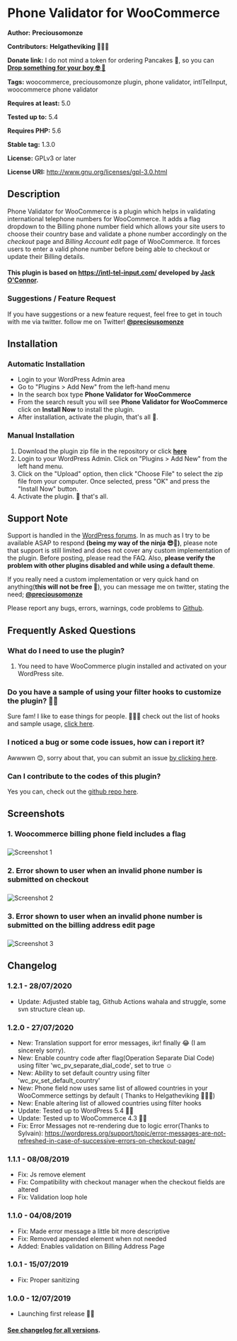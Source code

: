 # Phone Validator for WooCommerce

**Author:** __Preciousomonze__

**Contributors:** __Helgatheviking 🤾🏻‍♀️__


**Donate link:** I do not mind a token for ordering Pancakes 🥞, so you can <a href="https://rave.flutterwave.com/pay/preciousomonze" target="_blank">__Drop something for your boy 🤓 🥳__</a>

**Tags:** woocommerce, preciousomonze plugin, phone validator, intlTelInput, woocommerce phone validator

**Requires at least:** 5.0

**Tested up to:** 5.4

**Requires PHP:** 5.6

**Stable tag:** 1.3.0

**License:** GPLv3 or later

**License URI:** http://www.gnu.org/licenses/gpl-3.0.html

## Description

Phone Validator for WooCommerce is a plugin which helps in validating international telephone numbers for WooCommerce. It adds a flag dropdown to the Billing phone number field which allows your site users to choose their country base and validate a phone number accordingly on the _checkout_ page and _Billing Account edit_ page of WooCommerce. It forces users to enter a valid phone number before being able to checkout or update their Billing details.

#### This plugin is based on https://intl-tel-input.com/ developed by [Jack O'Connor](https://github.com/jackocnr/).

### Suggestions / Feature Request

If you have suggestions or a new feature request, feel free to get in touch with me via twitter. follow me on Twitter! **[@preciousomonze](https://twitter.com/preciousomonze)**


## Installation


### Automatic Installation
* 	Login to your WordPress Admin area
* 	Go to "Plugins > Add New" from the left-hand menu
* 	In the search box type __Phone Validator for WooCommerce__
*	From the search result you will see __Phone Validator for WooCommerce__ click on __Install Now__ to install the plugin.
*	After installation, activate the plugin, that's all 🤗.


### Manual Installation
1. 	Download the plugin zip file in the repository or click [__here__](https://github.com/Preciousomonze/woo-phone-validator/releases/)
2. 	Login to your WordPress Admin. Click on "Plugins > Add New" from the left hand menu.
3.  Click on the "Upload" option, then click "Choose File" to select the zip file from your computer. Once selected, press "OK" and press the "Install Now" button.
4.  Activate the plugin. 🤧 that's all.

## Support Note
Support is handled in the [WordPress forums](https://wordpress.org/support/plugin/woo-phone-validator).
In as much as I try to be available ASAP to respond **(being my way of the ninja 😎🍥)**, please note that support is still limited and does not cover any custom implementation of the plugin.
Before posting, please read the FAQ. Also, __please verify the problem with other plugins disabled and while using a default theme__.

If you really need a custom implementation or very quick hand on anything(__this will not be free 🤑__), you can message me on twitter, stating the need; **[@preciousomonze](https://twitter.com/preciousomonze)** 

Please report any bugs, errors, warnings, code problems to [Github](https://github.com/Preciousomonze/woo-phone-validator/issues).

## Frequently Asked Questions

### What do I need to use the plugin?
1.	You need to have WooCommerce plugin installed and activated on your WordPress site.

### Do you have a sample of using your filter hooks to customize the plugin? 👀🥶
Sure fam! I like to ease things for people. 💆🏽‍♂️ check out the list of hooks and sample usage, [click here](https://gist.github.com/Preciousomonze/03c54e7e0cc0e11ca709832bc757810b).

### I noticed a bug or some code issues, how can i report it?
 Awwwwn 😊, sorry about that, you can submit an issue [by clicking here](https://github.com/Preciousomonze/woo-phone-validator/issues).

### Can I contribute to the codes of this plugin? 
Yes you can, check out the [github repo here](https://github.com/Preciousomonze/woo-phone-validator/).

## Screenshots ##

### 1. Woocommerce billing phone field includes a flag
###
![Screenshot 1](https://github.com/Preciousomonze/woo-phone-validator/blob/master/assets/images/screenshot-1.PNG)

### 2. Error shown to user when an invalid phone number is submitted on checkout
###
![Screenshot 2](https://github.com/Preciousomonze/woo-phone-validator/blob/master/assets/images/screenshot-2.PNG)

### 3. Error shown to user when an invalid phone number is submitted on the billing address edit page
###
![Screenshot 3](https://github.com/Preciousomonze/woo-phone-validator/blob/master/assets/images/screenshot-3.png)


## Changelog

### 1.2.1 - 28/07/2020
* Update: Adjusted stable tag, Github Actions wahala and struggle, some svn structure clean up.
### 1.2.0 - 27/07/2020
* New: Translation support for error messages, ikr! finally 😂 (I am sincerely sorry).
* New: Enable country code after flag(Operation Separate Dial Code) using filter 'wc_pv_separate_dial_code', set to true ☺️
* New: Ability to set default country using filter 'wc_pv_set_default_country'
* New: Phone field now uses same list of allowed countries in your WooCommerce settings by default ( Thanks to Helgatheviking 🤾🏻‍♀️)
* New: Enable altering list of allowed countries using filter hooks
* Update: Tested up to WordPress 5.4 🥳🥳
* Update: Tested up to WooCommerce 4.3 🥳🥳
* Fix: Error Messages not re-rendering due to logic error(Thanks to Sylvain): https://wordpress.org/support/topic/error-messages-are-not-refreshed-in-case-of-successive-errors-on-checkout-page/
### 1.1.1 - 08/08/2019
* Fix: Js remove element
* Fix: Compatibility with checkout manager when the checkout fields are altered
* Fix: Validation loop hole
### 1.1.0 - 04/08/2019
* Fix: Made error message a little bit more descriptive
* Fix: Removed appended element when not needed
* Added: Enables validation on Billing Address Page
### 1.0.1 - 15/07/2019
* Fix: Proper sanitizing
### 1.0.0 - 12/07/2019
* Launching first release 🤗🥳

#### [See changelog for all versions](https://raw.githubusercontent.com/Preciousomonze/woo-phone-validator/master/changelog.txt).
